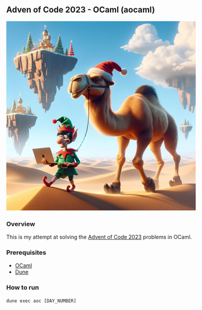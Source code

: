 ## Adven of Code 2023 - OCaml (aocaml)

![Cartoon camel with Christmas hat and elf holding a laptop, symbolizing Advent of Code and OCaml](aocaml.png)

### Overview

This is my attempt at solving the [Advent of Code 2023](https://adventofcode.com/2023) problems in OCaml.

### Prerequisites

- [OCaml](https://ocaml.org/)
- [Dune](https://dune.build/)

### How to run

```shell
dune exec aoc [DAY_NUMBER]
```
